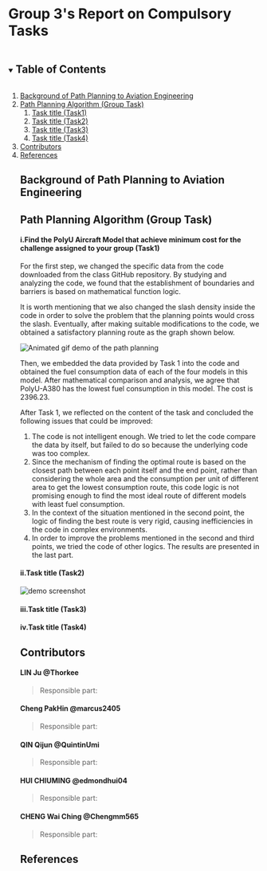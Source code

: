 # Group 3's Report on Compulsory Tasks

<!-- TABLE OF CONTENTS -->
<details open="open">
  <summary><h2 style="display: inline-block">Table of Contents</h2></summary>
  <ol>
    <li>
      <a href="#Background">Background of Path Planning to Aviation Engineering</a>
    </li>
    <li>
      <a href="#Task">Path Planning Algorithm (Group Task)</a>
      <ol>
        <li>
          <a href="#Task1">Task title (Task1)</a>
        </li>
        <li>
          <a href="#Task2">Task title (Task2)</a>
        </li>
        <li>
          <a href="#Task3">Task title (Task3)</a>
        </li>
        <li>
          <a href="#Task4">Task title (Task4)</a>
        </li>
      </ol>
    </li>
    <li>
      <a href="#Contributors">Contributors</a>
    </li>
    <li>
     <a href="#References">References</a>
    </li>
    


<!-- ABOUT THE PROJECT -->


<a id="Background"></a>
## Background of Path Planning to Aviation Engineering


<a id="Task"></a>
## Path Planning Algorithm (Group Task)


<a id="Task1"></a>
#### i.Find the PolyU Aircraft Model that achieve minimum cost for the challenge assigned to your group (Task1)
For the first step, we changed the specific data from the code downloaded from the class GitHub repository. By studying and analyzing the code, we found that the establishment of boundaries and barriers is based on mathematical function logic. 

It is worth mentioning that we also changed the slash density inside the code in order to solve the problem that the planning points would cross the slash. Eventually, after making suitable modifications to the code, we obtained a satisfactory planning route as the graph shown below.

![Animated gif demo of the path planning](https://github.com/Thorkee/ENG1003_w1_Group3/blob/main/Image%20Resources/sample.gif)

Then, we embedded the data provided by Task 1 into the code and obtained the fuel consumption data of each of the four models in this model. After mathematical comparison and analysis, we agree that PolyU-A380 has the lowest fuel consumption in this model. The cost is 2396.23.

After Task 1, we reflected on the content of the task and concluded the following issues that could be improved:
  1. The code is not intelligent enough. We tried to let the code compare the data by itself, but failed to do so because the underlying code was too complex.
  2. Since the mechanism of finding the optimal route is based on the closest path between each point itself and the end point, rather than considering the whole area and the consumption per unit of different area to get the lowest consumption route, this code logic is not promising enough to find the most ideal route of different models with least fuel consumption. 
  3. In the context of the situation mentioned in the second point, the logic of finding the best route is very rigid, causing inefficiencies in the code in complex environments.
  4. In order to improve the problems mentioned in the second and third points, we tried the code of other logics. The results are presented in the last part.

<a id="Task2"></a>
#### ii.Task title (Task2)
    
![demo screenshot](https://github.com/Thorkee/ENG1003_w1_Group3/blob/main/Image%20Resources/T2.png)

<a id="Task3"></a>
#### iii.Task title (Task3)

<a id="Task4"></a>
#### iv.Task title (Task4)


<a id="Contributors"></a>
## Contributors

#### LIN Ju @Thorkee
> Responsible part:

#### Cheng PakHin @marcus2405
> Responsible part:

#### QIN Qijun @QuintinUmi
> Responsible part:

#### HUI CHIUMING @edmondhui04
> Responsible part:

#### CHENG Wai Ching @Chengmm565
> Responsible part:

## References







